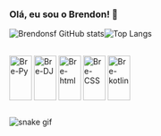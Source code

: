 
### Olá, eu sou o Brendon! 👋

![Brendonsf GitHub stats](https://github-readme-stats.vercel.app/api?username=Brendonsf0&show_icons=true&theme=dracula)![Top Langs](https://github-readme-stats.vercel.app/api/top-langs/?username=Brendonsf0&hide_progress=true)

<div style="display: inline_block"><br>
    <img align="center" alt="Bre-Py" height="80" width="40" src="https://cdn.jsdelivr.net/gh/devicons/devicon@latest/icons/python/python-original.svg">
    <img align="center" alt="Bre-DJ" height="80" width="40" src="https://cdn.jsdelivr.net/gh/devicons/devicon@latest/icons/django/django-plain.svg">
    <img align="center" alt="Bre-html" height="80" width="40" src="https://cdn.jsdelivr.net/gh/devicons/devicon@latest/icons/html5/html5-original.svg">
    <img align="center" alt="Bre-CSS" height="80" width="40" src="https://cdn.jsdelivr.net/gh/devicons/devicon@latest/icons/css3/css3-original.svg">
    <img align="center" alt="Bre-kotlin" height="80" width="40" src="https://cdn.jsdelivr.net/gh/devicons/devicon@latest/icons/kotlin/kotlin-original.svg">
</div>

##
![snake gif](https://github.com/<Brendonsf0>/<brendonsf0>/blob/output/github-contribution-grid-snake.gif)


